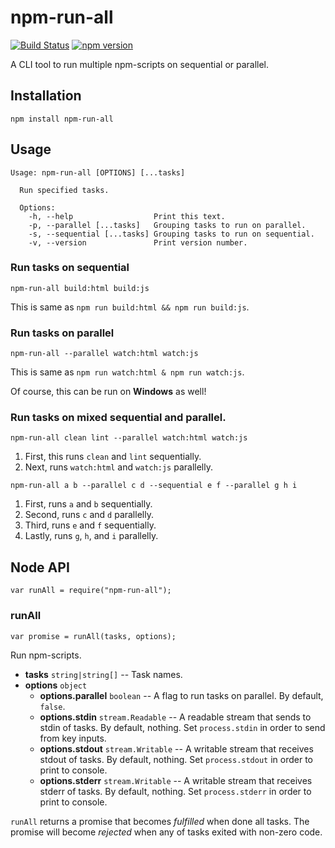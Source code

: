 # npm-run-all

[![Build Status](https://travis-ci.org/mysticatea/npm-run-all.svg?branch=master)](https://travis-ci.org/mysticatea/npm-run-all)
[![npm version](https://badge.fury.io/js/npm-run-all.svg)](http://badge.fury.io/js/npm-run-all)

A CLI tool to run multiple npm-scripts on sequential or parallel.


## Installation

```
npm install npm-run-all
```


## Usage

```
Usage: npm-run-all [OPTIONS] [...tasks]

  Run specified tasks.

  Options:
    -h, --help                  Print this text.
    -p, --parallel [...tasks]   Grouping tasks to run on parallel.
    -s, --sequential [...tasks] Grouping tasks to run on sequential.
    -v, --version               Print version number.
```

### Run tasks on sequential

```
npm-run-all build:html build:js
```

This is same as `npm run build:html && npm run build:js`.

### Run tasks on parallel

```
npm-run-all --parallel watch:html watch:js
```

This is same as `npm run watch:html & npm run watch:js`.

Of course, this can be run on **Windows** as well!

### Run tasks on mixed sequential and parallel.

```
npm-run-all clean lint --parallel watch:html watch:js
```

1. First, this runs `clean` and `lint` sequentially.
2. Next, runs `watch:html` and `watch:js` parallelly.

```
npm-run-all a b --parallel c d --sequential e f --parallel g h i
```

1. First, runs `a` and `b` sequentially.
2. Second, runs `c` and `d` parallelly.
3. Third, runs `e` and `f` sequentially.
4. Lastly, runs `g`, `h`, and `i` parallelly.


## Node API

```
var runAll = require("npm-run-all");
```

### runAll

```
var promise = runAll(tasks, options);
```

Run npm-scripts.

* **tasks** `string|string[]` -- Task names.
* **options** `object`
  * **options.parallel** `boolean` -- A flag to run tasks on parallel. By default,
    `false`.
  * **options.stdin** `stream.Readable` -- A readable stream that sends to stdin
    of tasks. By default, nothing. Set `process.stdin` in order to send from
    key inputs.
  * **options.stdout** `stream.Writable` -- A writable stream that receives stdout
    of tasks. By default, nothing. Set `process.stdout` in order to print to
    console.
  * **options.stderr** `stream.Writable` -- A writable stream that receives stderr
    of tasks. By default, nothing. Set `process.stderr` in order to print to
    console.

`runAll` returns a promise that becomes *fulfilled* when done all tasks.
The promise will become *rejected* when any of tasks exited with non-zero code.
